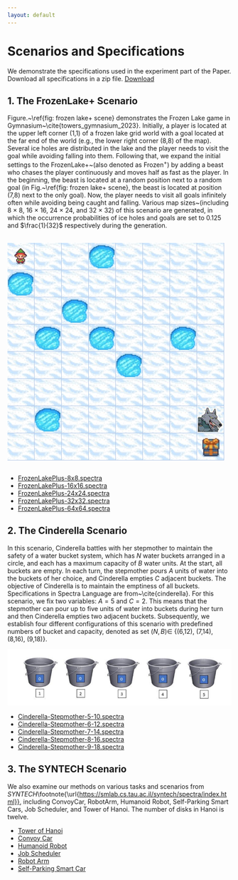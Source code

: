 ```yaml
---
layout: default
---
```


# Scenarios and Specifications
We demonstrate the specifications used in the experiment part of the Paper. Download all specifications in a zip file. [Download](resources/specifications.zip)

## [](#header-2) **1. The FrozenLake+ Scenario**

Figure.~\ref{fig: frozen lake+ scene} demonstrates the Frozen Lake game in Gymnasium~\cite{towers_gymnasium_2023}. Initially, a player is located at the upper left corner (1,1) of a frozen lake grid world with a goal located at the far end of the world (e.g., the lower right corner (8,8) of the map). Several ice holes are distributed in the lake and the player needs to visit the goal while avoiding falling into them. Following that, we expand the initial settings to the FrozenLake+~(also denoted as Frozen$^+$) by adding a beast who chases the player continuously and moves half as fast as the player. In the beginning, the beast is located at a random position next to a random goal (in Fig.~\ref{fig: frozen lake+ scene}, the beast is located at position (7,8) next to the only goal). Now, the player needs to visit all goals infinitely often while avoiding being caught and falling.
Various map sizes~(including 8 $\times$ 8, 16 $\times$ 16, 24 $\times$ 24, and 32 $\times$ 32) of this scenario are generated, in which the occurrence probabilities of ice holes and goals are set to 0.125 and $\frac{1}{32}$ respectively during the generation.

<br>

<img src="resources/map-8x8.png" alt="framework" style="display:block; margin:- auto;">

<br>

* [FrozenLakePlus-8x8.spectra](resources/spec-frozen/FrozenLakePlus-8x8.spectra)
* [FrozenLakePlus-16x16.spectra](resources/spec-frozen/FrozenLakePlus-16x16.spectra)
* [FrozenLakePlus-24x24.spectra](resources/spec-frozen/FrozenLakePlus-24x24.spectra)
* [FrozenLakePlus-32x32.spectra](resources/spec-frozen/FrozenLakePlus-32x32.spectra)
* [FrozenLakePlus-64x64.spectra](resources/spec-frozen/FrozenLakePlus-64x64.spectra)

## [](#header-2) **2. The Cinderella Scenario**

In this scenario, Cinderella battles with her stepmother to maintain the safety of a water bucket system, which has $N$ water buckets arranged in a circle, and each has a maximum capacity of $B$ water units. At the start, all buckets are empty. In each turn, the stepmother pours $A$ units of water into the buckets of her choice, and Cinderella empties $C$ adjacent buckets. The objective of Cinderella is to maintain the emptiness of all buckets.
Specifications in Spectra Language are from~\cite{cinderella}.
For this scenario, we fix two variables: $A=5$ and $C=2$. This means that the stepmother can pour up to five units of water into buckets during her turn and then Cinderella empties two adjacent buckets. Subsequently, we establish four different configurations of this scenario with predefined numbers of bucket and capacity, denoted as set $(N, B)\in$ \{(6,12), (7,14), (8,16), (9,18)\}.

![alt text](resources/image.png)

* [Cinderella-Stepmother-5-10.spectra](resources/spec-cinderella/cinderella-5x10.spectra)
* [Cinderella-Stepmother-6-12.spectra](resources/spec-cinderella/cinderella-6x12.spectra)
* [Cinderella-Stepmother-7-14.spectra](resources/spec-cinderella/cinderella-7x14.spectra)
* [Cinderella-Stepmother-8-16.spectra](resources/spec-cinderella/cinderella-8x16.spectra)
* [Cinderella-Stepmother-9-18.spectra](resources/spec-cinderella/cinderella-9x18.spectra)


## [](#header-2) **3. The SYNTECH Scenario**

We also examine our methods on various tasks and scenarios from *SYNTECH*\footnote{\url{https://smlab.cs.tau.ac.il/syntech/spectra/index.html}}, including ConvoyCar, RobotArm, Humanoid Robot, Self-Parking Smart Cars, Job Scheduler, and Tower of Hanoi. 
The number of disks in Hanoi is twelve.

* [Tower of Hanoi](resources/spec-syntech/Hanoi.spectra)
* [Convoy Car](resources/spec-syntech/ConvoyCar.spectra)
* [Humanoid Robot](resources/spec-syntech/Humanoid.spectra)
* [Job Scheduler](resources/spec-syntech/JobScheduler.spectra)
* [Robot Arm](resources/spec-syntech/roboticarm.spectra)
* [Self-Parking Smart Car](resources\spec-syntech\SelfParkingSmartCar.spectra)
